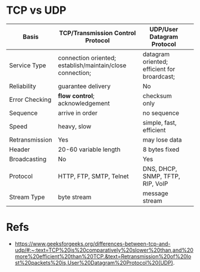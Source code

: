 # TCP vs UDP
| Basis          | TCP/Transmission Control Protocol                          | UDP/User Datagram Protocol                   |   |
|----------------|------------------------------------------------------------|----------------------------------------------|---|
| Service Type   | connection oriented;  establish/maintain/close connection; | datagram oriented; efficient for broardcast; |   |
| Reliability    | guarantee delivery                                         | No                                           |   |
| Error Checking | **flow control**; acknowledgement                          | checksum only                                |   |
| Sequence       | arrive in order                                            | no sequence                                  |   |
| Speed          | heavy, slow                                                | simple, fast, efficient                      |   |
| Retransmission | Yes                                                        | may lose data                                |   |
| Header         | 20-60 variable length                                      | 8 bytes fixed                                |   |
| Broadcasting   | No                                                         | Yes                                          |   |
| Protocol       | HTTP, FTP, SMTP, Telnet                                    | DNS, DHCP, SNMP, TFTP, RIP, VoIP             |   |
| Stream Type    | byte stream                                                | message stream                               |   |

# Refs
- https://www.geeksforgeeks.org/differences-between-tcp-and-udp/#:~:text=TCP%20is%20comparatively%20slower%20than,and%20more%20efficient%20than%20TCP.&text=Retransmission%20of%20lost%20packets%20is,User%20Datagram%20Protocol%20(UDP).
